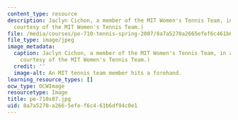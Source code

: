 ```yaml
---
content_type: resource
description: Jaclyn Cichon, a member of the MIT Women's Tennis Team, in action. (Image
  courtesy of the MIT Women's Tennis Team.)
file: /media/courses/pe-710-tennis-spring-2007/8a7a5270a2665efef6c461b6df94c0e1_pe-710s07.jpg
file_type: image/jpeg
image_metadata:
  caption: Jaclyn Cichon, a member of the MIT Women's Tennis Team, in action. (Image
    courtesy of the MIT Women's Tennis Team.)
  credit: ''
  image-alt: An MIT tennis team member hits a forehand.
learning_resource_types: []
ocw_type: OCWImage
resourcetype: Image
title: pe-710s07.jpg
uid: 8a7a5270-a266-5efe-f6c4-61b6df94c0e1
---
```

